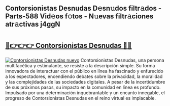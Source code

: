 ## Contorsionistas Desnudas D𝚎sn𝚞dos filtr𝚊dos - Parts-588 Vid𝚎os f𝚘tos - N𝚞evas filtr𝚊ciones atr𝚊ctivas j4ggN

# <h2><a href="http://mb3krla.tromn.icu/?c=Contorsionistas+Desnudas">🔗👉👉👉 Contorsionistas Desnudas 🔗🔗</a></h2>

[![Contorsionistas Desnudas nuevo](https://i.imgur.com/pEAQMta.gif)](http://mb3krla.tromn.icu/?c=Contorsionistas+Desnudas)
Contorsionistas Desnudas, una persona multifacética y estimulante, se resiste a la descripción simple. Su forma innovadora de interactuar con el público en línea ha fascinado y enfurecido a los espectadores, encendiendo debates sobre la privacidad, la moralidad y las complejidades de las sociedades digitales. A pesar de la incertidumbre de sus próximos pasos, su impacto en la comunidad en línea es profundo. Impulsado por una determinación inquebrantable y un encanto innegable, el progreso de Contorsionistas Desnudas en el reino virtual es implacable.
